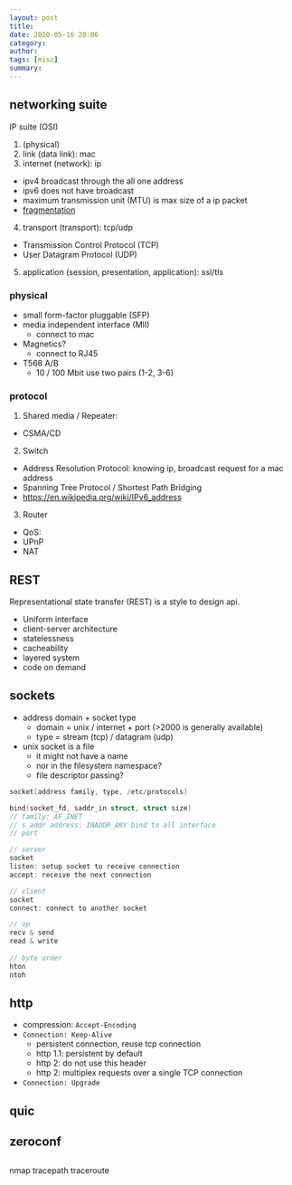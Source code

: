```yaml
---
layout: post
title: 
date: 2020-05-16 20:06
category: 
author: 
tags: [misc]
summary: 
---
```


## networking suite

IP suite (OSI)

1. (physical)
2. link (data link): mac
3. internet (network): ip
  * ipv4 broadcast through the all one address
  * ipv6 does not have broadcast
  * maximum transmission unit (MTU) is max size of a ip packet
  * [fragmentation](https://blog.cloudflare.com/ip-fragmentation-is-broken/)
4. transport (transport): tcp/udp
  * Transmission Control Protocol (TCP)
  * User Datagram Protocol (UDP)
5. application (session, presentation, application): ssl/tls

### physical

* small form-factor pluggable (SFP)
* media independent interface (MII)
  * connect to mac
* Magnetics?
  * connect to RJ45
* T568 A/B
  * 10 / 100 Mbit use two pairs (1-2, 3-6)

### protocol

1. Shared media / Repeater: 
  * CSMA/CD
2. Switch
  * Address Resolution Protocol: knowing ip, broadcast request for a mac address
  * Spanning Tree Protocol / Shortest Path Bridging
  * https://en.wikipedia.org/wiki/IPv6_address
3. Router
  * QoS:
  * UPnP
  * NAT

## REST

Representational state transfer (REST) is a style to design api.

* Uniform interface
* client-server architecture
* statelessness
* cacheability
* layered system
* code on demand

## sockets

* address domain + socket type
  * domain = unix / internet + port (>2000 is generally available)
  * type = stream (tcp) / datagram (udp)
* unix socket is a file
  * it might not have a name
  * nor in the filesystem namespace?
  * file descriptor passing?

```c
socket(address family, type, /etc/protocols)

bind(socket_fd, saddr_in struct, struct size)
// family: AF_INET
// s_addr address: INADDR_ANY bind to all interface
// port

// server
socket
listen: setup socket to receive connection
accept: receive the next connection

// client
socket
connect: connect to another socket

// op
recv & send
read & write
    
// byte order
hton
ntoh
```

## http

* compression: `Accept-Encoding`
* `Connection: Keep-Alive`
  * persistent connection, reuse tcp connection
  * http 1.1: persistent by default
  * http 2: do not use this header
  * http 2: multiplex requests over a single TCP connection
* `Connection: Upgrade`

## quic

## zeroconf

## 

nmap
tracepath
traceroute
